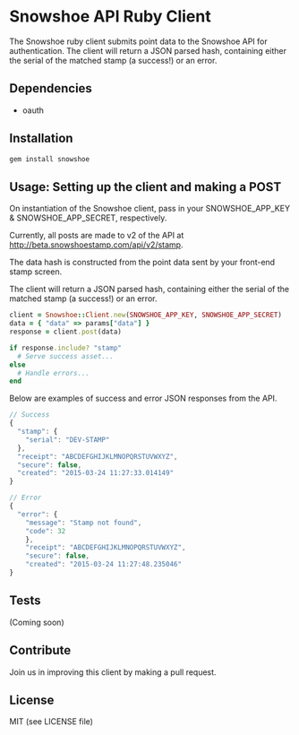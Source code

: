 Snowshoe API Ruby Client
============

The Snowshoe ruby client submits point data to the Snowshoe API for authentication. The client will return a JSON parsed hash, containing either  the serial of the matched stamp (a success!) or an error.

## Dependencies
- oauth

## Installation
```ruby
gem install snowshoe
```


## Usage: Setting up the client and making a POST

On instantiation of the Snowshoe client, pass in your SNOWSHOE_APP_KEY & SNOWSHOE_APP_SECRET, respectively.

Currently, all posts are made to v2 of the API at http://beta.snowshoestamp.com/api/v2/stamp.

The data hash is constructed from the point data sent by your front-end stamp screen.

The client will return a JSON parsed hash, containing either the serial of the matched stamp (a success!) or an error.

```ruby
client = Snowshoe::Client.new(SNOWSHOE_APP_KEY, SNOWSHOE_APP_SECRET)
data = { "data" => params["data"] }
response = client.post(data)

if response.include? "stamp"
  # Serve success asset...
else
  # Handle errors...
end
```

Below are examples of success and error JSON responses from the API.

```javascript
// Success
{
  "stamp": {
    "serial": "DEV-STAMP"
  },
  "receipt": "ABCDEFGHIJKLMNOPQRSTUVWXYZ",
  "secure": false,
  "created": "2015-03-24 11:27:33.014149"
}

// Error
{
  "error": {
    "message": "Stamp not found",
    "code": 32
    },
    "receipt": "ABCDEFGHIJKLMNOPQRSTUVWXYZ",
    "secure": false,
    "created": "2015-03-24 11:27:48.235046"
}
```

## Tests
(Coming soon)


## Contribute
Join us in improving this client by making a pull request.

## License
MIT (see LICENSE file)
